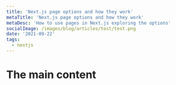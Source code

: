 ```yaml
---
title: 'Next.js page options and how they work'
metaTitle: 'Next.js page options and how they work'
metaDesc: 'How to use pages in Next.js exploring the options'
socialImage: /images/blog/articles/test/test.png
date: '2021-09-22'
tags:
  - nextjs
---
```


# The main content